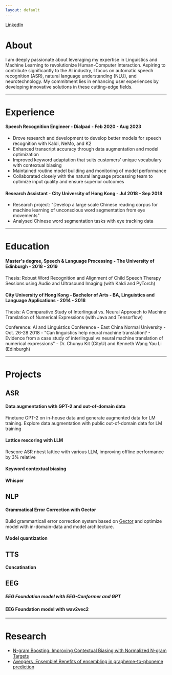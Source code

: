 ```yaml
---
layout: default
---
```


[LinkedIn](https://www.linkedin.com/in/wang-yau-li/)

# About

I am deeply passionate about leveraging my expertise in Linguistics and Machine Learning to revolutionize Human-Computer Interaction. Aspiring to contribute significantly to the AI industry, I focus on automatic speech recognition (ASR), natural language understanding (NLU), and neurotechnology. My commitment lies in enhancing user experiences by developing innovative solutions in these cutting-edge fields.

---

# Experience

#### Speech Recognition Engineer - Dialpad - Feb 2020 - Aug 2023

- Drove research and development to develop better models for speech recognition with Kaldi, NeMo, and K2
- Enhanced transcript accuracy through data augmentation and model optimization
- Improved keyword adaptation that suits customers' unique vocabulary with contextual biasing
- Maintained routine model building and monitoring of model performance
- Collaborated closely with the natural language processing team to optimize input quality and ensure superior outcomes

#### Research Assistant - City University of Hong Kong - Jul 2018 - Sep 2018

- Research project: "Develop a large scale Chinese reading corpus for machine learning of unconscious word segmentation from eye movements"
- Analysed Chinese word segmentation tasks with eye tracking data

---

# Education

#### Master's degree, Speech & Language Processing - The University of Edinburgh - 2018 - 2019

Thesis: Robust Word Recognition and Alignment of Child Speech Therapy Sessions using Audio and Ultrasound Imaging (with Kaldi and PyTorch)

#### City University of Hong Kong - Bachelor of Arts - BA, Linguistics and Language Applications - 2014 - 2018

Thesis: A Comparative Study of Interlingual vs. Neural Approach to Machine Translation of Numerical Expressions (with Java and Tensorflow)

Conference: AI and Linguistics Conference - East China Normal University - Oct. 26-28 2018 - "Can linguistics help neural machine translation? - Evidence from a case study of interlingual vs neural machine translation of numerical expressions" - Dr. Chunyu Kit (CityU) and Kenneth Wang Yau Li (Edinburgh)

---

# Projects

## ASR
#### Data augmentation with GPT-2 and out-of-domain data

Finetune GPT-2 on in-house data and generate augmented data for LM training. 
Explore data augmentation with public out-of-domain data for LM training

#### Lattice rescoring with LLM

Rescore ASR nbest lattice with various LLM, improving offline performance by 3% relative

#### Keyword contextual biasing


#### Whisper

## NLP

#### Grammatical Error Correction with Gector

Build grammarticall error correction system based on [Gector](https://github.com/grammarly/gector) and optimize model with in-domain-data and model architecture.

#### Model quantization



## TTS
#### Concatination

## EEG
##### EEG Foundation model with EEG-Conformer and GPT
#### EEG Foundation model with wav2vec2

---

# Research

- [N-gram Boosting: Improving Contextual Biasing with Normalized N-gram Targets](https://arxiv.org/abs/2308.02092)
- [Avengers, Ensemble! Benefits of ensembling in grapheme-to-phoneme prediction](https://aclanthology.org/2021.sigmorphon-1.16v2.pdf)

